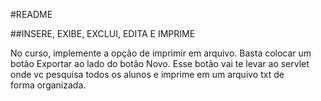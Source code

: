#README

##INSERE, EXIBE, EXCLUI, EDITA E IMPRIME

<p>
No curso, implemente a opção de imprimir em arquivo.
Basta colocar um botão Exportar ao lado do botão Novo.
Esse botão vai te levar ao servlet onde vc pesquisa todos os alunos e imprime em um arquivo txt de forma organizada.
</p>

